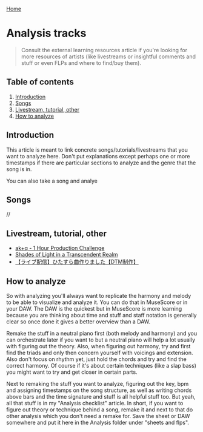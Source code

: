 [Home](../index.md)

# Analysis tracks
> Consult the external learning resources article if you're looking for more resources of artists (like livestreams or insightful comments and stuff or even FLPs and where to find/buy them).

## Table of contents
1. [Introduction](#introduction)
3. [Songs](#songs)
4. [Livestream, tutorial, other](#livestream-tutorial-other)
5. [How to analyze](#how-to-analyze)

## Introduction
This article is meant to link concrete songs/tutorials/livestreams that you want to analyze here. Don't put explanations except perhaps one or more timestamps if there are particular sections to analyze and the genre that the song is in.

You can also take a song and analye
## Songs
//

## Livestream, tutorial, other
- [ak+q - 1 Hour Production Challenge](https://www.youtube.com/watch?v=wjx9K2vI2wo&t=1954s)
- [Shades of Light in a Transcendent Realm](https://www.youtube.com/watch?v=nP70bnzpYDY)
- [【ライブ配信】ひたすら曲作りました【DTM制作】](https://www.youtube.com/watch?v=nBySElFVrdg)

## How to analyze
So with analyzing you'll always want to replicate the harmony and melody to be able to visualize and analyze it. You can do that in MuseScore or in your DAW. The DAW is the quickest but in MuseScore is more learning because you are thinking about time and stuff and staff notation is generally clear so once done it gives a better overview than a DAW. 

Remake the stuff in a neutral piano first (both melody and harmony) and you can orchestrate later if you want to but a neutral piano will help a lot usually with figuring out the theory. Also, when figuring out harmony, try and first find the triads and only then concern yourself with voicings and extension. Also don't focus on rhythm yet, just hold the chords and try and find the correct harmony. Of course if it's about certain techniques (like a slap bass) you might want to try and get closer in certain parts.

Next to remaking the stuff you want to analyze, figuring out the key, bpm and assigning timestamps on the song structure, as well as writing chords above bars and the time signature and stuff is all helpful stuff too. But yeah, all that stuff is in my "Analysis checklist" article. In short, if you want to figure out theory or technique behind a song, remake it and next to that do other analysis which you don't need a remake for. Save the sheet or DAW somewhere and put it here in the Analysis folder under "sheets and flps".
